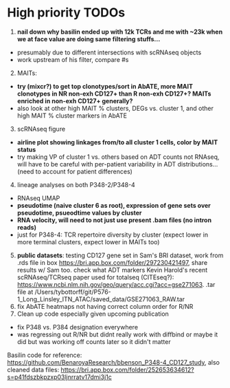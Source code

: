 # High priority TODOs
1. **nail down why basilin ended up with 12k TCRs and me with ~23k when we at face value are doing same filtering stuffs...**
- presumably due to different intersections with scRNAseq objects
- work upstream of his filter, compare #s
2. MAITs:
 - **try (mixcr?) to get top clonotypes/sort in AbATE, more MAIT clonotypes in NR non-exh CD127+ than R non-exh CD127+? MAITs enriched in non-exh CD127+ generally?**
 - also look at other high MAIT % clusters, DEGs vs. cluster 1, and other high MAIT % cluster markers in AbATE
3. scRNAseq figure
 - **airline plot showing linkages from/to all cluster 1 cells, color by MAIT status**
 - try making VP of cluster 1 vs. others based on ADT counts not RNAseq, will have to be careful with per-patient variability in ADT distributions... (need to account for patient differences)
4. lineage analyses on both P348-2/P348-4
 - RNAseq UMAP
 - **pseudotime (naive cluster 6 as root), expression of gene sets over pseudotime, psueodtime values by cluster**
 - **RNA velocity, will need to not just use present .bam files (no intron reads)**
 - just for P348-4: TCR repertoire diversity by cluster (expect lower in more terminal clusters, expect lower in MAITs too)
5. **public datasets**: testing CD127 gene set in Sam's BRI dataset, work from .rds file in box https://bri.app.box.com/folder/297230421497, share results w/ Sam too. check what ADT markers Kevin Harold's recent scRNAseq/TCRseq paper used for totalseq (CITEseq?): https://www.ncbi.nlm.nih.gov/geo/query/acc.cgi?acc=gse271063. .tar file at /Users/tybottorff/git/P576-1_Long_Linsley_ITN_ATAC/saved_data/GSE271063_RAW.tar
6. fix AbATE heatmaps not having correct column order for R/NR
7. Clean up code especially given upcoming publication
 - fix P348 vs. P384 designation everywhere
 - was regressing out R/NR but didnt really work with diffbind or maybe it did but was working off counts later so it didn't matter

Basilin code for reference: https://github.com/BenaroyaResearch/bbenson_P348-4_CD127_study, also cleaned data files: https://bri.app.box.com/folder/252653634612?s=p41fdszbkpzxp03ljnrratv17dmi3j1c